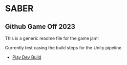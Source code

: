 # SABER

## Github Game Off 2023

This is a generic readme file for the game jam!

Currently test casing the build steps for the Unity pipeline.

- [Play Dev Build](https://kbve.itch.io/dev-saber/)
